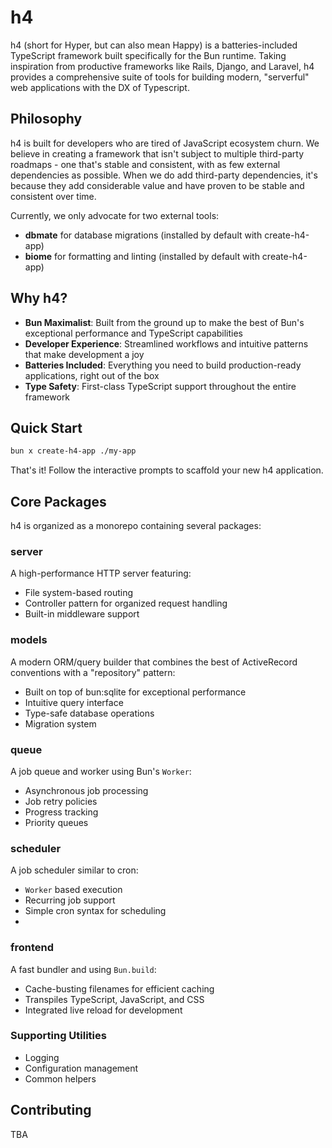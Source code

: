 # h4

h4 (short for Hyper, but can also mean Happy) is a batteries-included TypeScript framework built specifically for the Bun runtime. Taking inspiration from productive frameworks like Rails, Django, and Laravel, h4 provides a comprehensive suite of tools for building modern, "serverful" web applications with the DX of Typescript.

## Philosophy

h4 is built for developers who are tired of JavaScript ecosystem churn. We believe in creating a framework that isn't subject to multiple third-party roadmaps - one that's stable and consistent, with as few external dependencies as possible. When we do add third-party dependencies, it's because they add considerable value and have proven to be stable and consistent over time.

Currently, we only advocate for two external tools:
- **dbmate** for database migrations (installed by default with create-h4-app)
- **biome** for formatting and linting (installed by default with create-h4-app)

## Why h4?

- **Bun Maximalist**: Built from the ground up to make the best of Bun's exceptional performance and TypeScript capabilities
- **Developer Experience**: Streamlined workflows and intuitive patterns that make development a joy
- **Batteries Included**: Everything you need to build production-ready applications, right out of the box
- **Type Safety**: First-class TypeScript support throughout the entire framework

## Quick Start

```bash
bun x create-h4-app ./my-app
```

That's it! Follow the interactive prompts to scaffold your new h4 application.

## Core Packages

h4 is organized as a monorepo containing several packages:

### server
A high-performance HTTP server featuring:
- File system-based routing
- Controller pattern for organized request handling
- Built-in middleware support

### models
A modern ORM/query builder that combines the best of ActiveRecord conventions with a "repository" pattern:
- Built on top of bun:sqlite for exceptional performance
- Intuitive query interface
- Type-safe database operations
- Migration system

### queue
A job queue and worker using Bun's `Worker`:
- Asynchronous job processing
- Job retry policies
- Progress tracking
- Priority queues

### scheduler
A job scheduler similar to cron:
- `Worker` based execution
- Recurring job support
- Simple cron syntax for scheduling
- 
### frontend
A fast bundler and using `Bun.build`:
- Cache-busting filenames for efficient caching
- Transpiles TypeScript, JavaScript, and CSS
- Integrated live reload for development

### Supporting Utilities
- Logging
- Configuration management
- Common helpers

## Contributing

TBA